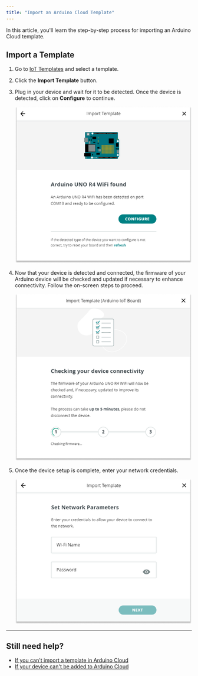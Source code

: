 ```yaml
---
title: "Import an Arduino Cloud Template"
---
```


In this article, you'll learn the step-by-step process for importing an Arduino Cloud template.

## Import a Template

1. Go to [IoT Templates](https://app.arduino.cc/templates) and select a template.

1. Click the **Import Template** button.

1. Plug in your device and wait for it to be detected. Once the device is detected, click on **Configure** to continue.

    ![Dialog box displaying that the device was found](img/Device_found.png)

1. Now that your device is detected and connected, the firmware of your Arduino device will be checked and updated if necessary to enhance connectivity. Follow the on-screen steps to proceed.

    ![Dialog box displaying firmware updates](img/Checking_device_connectivity.png)

1. Once the device setup is complete, enter your network credentials.

    ![Dialog box for entering network credentials](img/Set_network_parameters.png)

---

## Still need help?

* [If you can't import a template in Arduino Cloud](https://support.arduino.cc/hc/en-us/articles/4408887422994-If-you-can-t-import-a-template-in-Arduino-Cloud)
* [If your device can't be added to Arduino Cloud](https://support.arduino.cc/hc/en-us/articles/360019355679-If-your-device-can-t-be-added-to-Arduino-Cloud)
